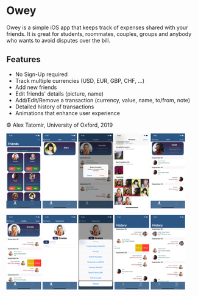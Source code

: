# Owey
Owey is a simple iOS app that keeps track of expenses shared with your friends. 
It is great for students, roommates, couples, groups and anybody who wants to avoid disputes over the bill.



## Features
* No Sign-Up required
* Track multiple currencies (USD, EUR, GBP, CHF, ...)
* Add new friends
* Edit friends' details (picture, name)
* Add/Edit/Remove a transaction (currency, value, name, to/from, note)
* Detailed history of transactions
* Animations that enhance user experience

© Alex Tatomir, University of Oxford, 2019

<img src="https://github.com/atatomir/Owey/blob/master/Screenshots/Friends.png" width="18%"></img> 
<img src="https://github.com/atatomir/Owey/blob/master/Screenshots/AddFriend.png" width="18%"></img>
<img src="https://github.com/atatomir/Owey/blob/master/Screenshots/DeleteFriend.png" width="18%"></img> 
<img src="https://github.com/atatomir/Owey/blob/master/Screenshots/ChoosePicture.png" width="18%"></img> 
<img src="https://github.com/atatomir/Owey/blob/master/Screenshots/FriendDetails.png" width="18%"></img> 

<img src="https://github.com/atatomir/Owey/blob/master/Screenshots/FriendHistory+Actions.png" width="18%"></img> 
<img src="https://github.com/atatomir/Owey/blob/master/Screenshots/NewTransaction.png" width="18%"></img> 
<img src="https://github.com/atatomir/Owey/blob/master/Screenshots/CurrencyPicker.png" width="18%"></img> 
<img src="https://github.com/atatomir/Owey/blob/master/Screenshots/History+Actions.png" width="18%"></img> 
<img src="https://github.com/atatomir/Owey/blob/master/Screenshots/History.png" width="18%"></img> 
